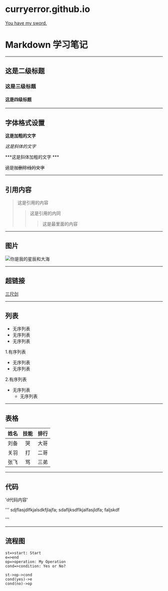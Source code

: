# curryerror.github.io
<a href="https://curryerror.github.io/" target="_blank">You have my sword.</a>

# Markdown 学习笔记
---
## 这是二级标题
### 这是三级标题
#### 这是四级标题
---
## 字体格式设置
**这是加粗的文字**

*这是斜体的文字*

***这是斜体加粗的文字                ***

~~这是加删除线的文字~~

---
## 引用内容
>这是引用的内容
>>这是引用的内同
>>>这是最里面的内容
---
## 图片

![你是我的星辰和大海](http://img.hb.aicdn.com/737956593ba7dd2cc0b77ac975963400110312c836dfbe-w3JkCy_fw658)

---
## 超链接


[三尺剑](https://curryerror.github.io)

---
## 列表

- 无序列表
- 无序列表
- 无序列表

1.有序列表   
   - 无序列表
   - 无序列表
   
2.有序列表
   - 无序列表
      - 无序列表

---
## 表格

姓名|技能|排行
---|:--:|---:
刘备|哭|大哥
关羽|打|二哥
张飞|骂|三弟

---
## 代码

'd代码内容'

'''
  sdjflasjdlfkjalsdkfjlajfa;
  sdafljksdflkjalfasjldfa;
  faljskdf

'''

---
## 流程图

```flow
st=>start: Start
e=>end
op=>operation: My Operation
cond=>condition: Yes or No?

st->op->cond
cond(yes)->e
cond(no)->op

```


